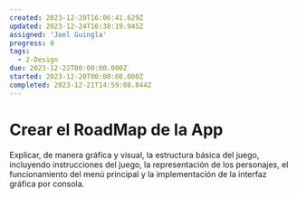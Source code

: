 ```yaml
---
created: 2023-12-20T16:06:41.629Z
updated: 2023-12-24T16:38:19.945Z
assigned: 'Joel Guingla'
progress: 0
tags:
  - 2-Design
due: 2023-12-22T00:00:00.000Z
started: 2023-12-20T00:00:00.000Z
completed: 2023-12-21T14:59:08.844Z
---
```


# Crear el RoadMap de la App

Explicar, de manera gráfica y visual, la estructura básica del juego, incluyendo instrucciones del juego, la representación de los personajes, el funcionamiento del menú principal y la implementación de la interfaz gráfica por consola.
